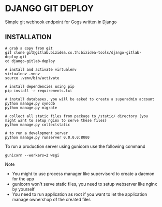 DJANGO GIT DEPLOY
=================

Simple git webhook endpoint for Gogs written in Django

## INSTALLATION

```shell
# grab a copy from git
git clone git@gitlab.bizidea.co.th:bizidea-tools/django-gitlab-deploy.git
cd django-gitlab-deploy

# install and activate virtualenv
virtualenv .venv
source .venv/bin/activate

# install dependencies using pip
pip install -r requirements.txt

# install databases, you will be asked to create a superadmin account
python manage.py syncdb
python manage.py migrate

# collect all static files from package to /static/ directory (you might want to setup nginx to serve these files)
python manage.py collectstatic

# to run a development server
python manage.py runserver 0.0.0.0:8000

```

To run a production server using gunicorn use the following command

```shell
gunicorn --workers=2 wsgi
```

Note
- You might to use process manager like supervisord to create a daemon for the app
- gunicorn won't serve static files, you need to setup webserver like nginx by yourself
- You need to run application as root if you want to let the application manage ownershop of the created files
